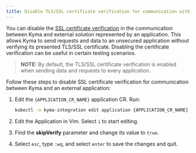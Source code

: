 ```yaml
---
title: Disable TLS/SSL certificate verification for communication with external solution
---
```


You can disable the [SSL certificate verification](../../01-overview/main-areas/application-connectivity/ac-04-security.md#ssl-certificate-verification) in the communication between Kyma and external solution represented by an application. This allows Kyma to send requests and data to an unsecured application without verifying its presented TLS/SSL certificate. Disabling the certificate verification can be useful in certain testing scenarios.

>**NOTE:** By default, the TLS/SSL certificate verification is enabled when sending data and requests to every application.

Follow these steps to disable SSL certificate verification for communication between Kyma and an external application:

1. Edit the `{APPLICATION_CR_NAME}` application CR. Run:

   ```bash
   kubectl -n kyma-integration edit application {APPLICATION_CR_NAME}
   ```

2. Edit the Application in Vim. Select `i` to start editing.
3. Find the **skipVerify** parameter and change its value to `true`.
4. Select `esc`, type `:wq`, and select `enter` to save the changes and quit.
